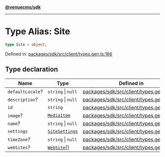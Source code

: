 [**@venuecms/sdk**](../Index.md)

***

# Type Alias: Site

```ts
type Site = object;
```

Defined in: [packages/sdk/src/client/types.gen.ts:166](https://github.com/venuecms/sdk/blob/aa6bf5e2569259dec55e399babe648ca7df4042f/packages/sdk/src/client/types.gen.ts#L166)

## Type declaration

| Name | Type | Defined in |
| ------ | ------ | ------ |
| <a id="defaultlocale"></a> `defaultLocale`? | `string` \| `null` | [packages/sdk/src/client/types.gen.ts:170](https://github.com/venuecms/sdk/blob/aa6bf5e2569259dec55e399babe648ca7df4042f/packages/sdk/src/client/types.gen.ts#L170) |
| <a id="description"></a> `description`? | `string` \| `null` | [packages/sdk/src/client/types.gen.ts:169](https://github.com/venuecms/sdk/blob/aa6bf5e2569259dec55e399babe648ca7df4042f/packages/sdk/src/client/types.gen.ts#L169) |
| <a id="id"></a> `id` | `string` | [packages/sdk/src/client/types.gen.ts:167](https://github.com/venuecms/sdk/blob/aa6bf5e2569259dec55e399babe648ca7df4042f/packages/sdk/src/client/types.gen.ts#L167) |
| <a id="image"></a> `image`? | [`MediaItem`](MediaItem.md) | [packages/sdk/src/client/types.gen.ts:172](https://github.com/venuecms/sdk/blob/aa6bf5e2569259dec55e399babe648ca7df4042f/packages/sdk/src/client/types.gen.ts#L172) |
| <a id="name"></a> `name`? | `string` \| `null` | [packages/sdk/src/client/types.gen.ts:168](https://github.com/venuecms/sdk/blob/aa6bf5e2569259dec55e399babe648ca7df4042f/packages/sdk/src/client/types.gen.ts#L168) |
| <a id="settings"></a> `settings` | [`SiteSettings`](SiteSettings.md) | [packages/sdk/src/client/types.gen.ts:173](https://github.com/venuecms/sdk/blob/aa6bf5e2569259dec55e399babe648ca7df4042f/packages/sdk/src/client/types.gen.ts#L173) |
| <a id="timezone"></a> `timeZone`? | `string` \| `null` | [packages/sdk/src/client/types.gen.ts:171](https://github.com/venuecms/sdk/blob/aa6bf5e2569259dec55e399babe648ca7df4042f/packages/sdk/src/client/types.gen.ts#L171) |
| <a id="websites"></a> `webSites`? | [`WebSite`](WebSite.md)[] | [packages/sdk/src/client/types.gen.ts:174](https://github.com/venuecms/sdk/blob/aa6bf5e2569259dec55e399babe648ca7df4042f/packages/sdk/src/client/types.gen.ts#L174) |
